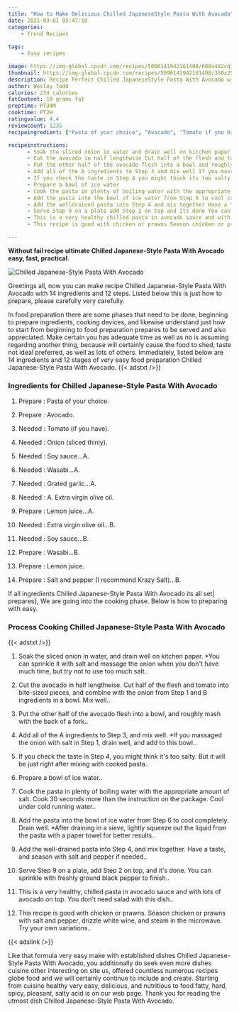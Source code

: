 ```yaml
---
title: "How to Make Delicious Chilled JapaneseStyle Pasta With Avocado"
date: 2021-03-01 05:47:10
categories:
    - Trend Recipes
    
tags:
    - Easy recipes

image: https://img-global.cpcdn.com/recipes/5096141942161408/680x482cq70/chilled-japanese-style-pasta-with-avocado-recipe-main-photo.jpg
thumbnail: https://img-global.cpcdn.com/recipes/5096141942161408/350x250cq70/chilled-japanese-style-pasta-with-avocado-recipe-main-photo.jpg
description: Recipe Perfect Chilled JapaneseStyle Pasta With Avocado with 14 ingredients and 12 stages of easy cooking.
author: Wesley Todd
calories: 234 calories
fatContent: 10 grams fat
preptime: PT34M
cooktime: PT2H
ratingvalue: 4.4
reviewcount: 1235
recipeingredient: ["Pasta of your choice", "Avocado", "Tomato if you have", "Onion sliced thinly", "Soy sauceA", "WasabiA", "Grated garlicA", "A Extra virgin olive oil", "Lemon juiceA", "Extra virgin olive oilB", "Soy sauceB", "WasabiB", "Lemon juice", "Salt and pepper I recommend Krazy SaltB"]

recipeinstructions: 
      - Soak the sliced onion in water and drain well on kitchen paper You can sprinkle it with salt and massage the onion when you dont have much time but try not to use too much salt 
      - Cut the avocado in half lengthwise Cut half of the flesh and tomato into bitesized pieces and combine with the onion from Step 1 and B ingredients in a bowl Mix well 
      - Put the other half of the avocado flesh into a bowl and roughly mash with the back of a fork 
      - Add all of the A ingredients to Step 3 and mix well If you massaged the onion with salt in Step 1 drain well and add to this bowl 
      - If you check the taste in Step 4 you might think its too salty But it will be just right after mixing with cooked pasta 
      - Prepare a bowl of ice water 
      - Cook the pasta in plenty of boiling water with the appropriate amount of salt Cook 30 seconds more than the instruction on the package Cool under cold running water 
      - Add the pasta into the bowl of ice water from Step 6 to cool completely Drain well After draining in a sieve lightly squeeze out the liquid from the pasta with a paper towel for better results 
      - Add the welldrained pasta into Step 4 and mix together Have a taste and season with salt and pepper if needed 
      - Serve Step 9 on a plate add Step 2 on top and its done You can sprinkle with freshly ground black pepper to finish 
      - This is a very healthy chilled pasta in avocado sauce and with lots of avocado on top You dont need salad with this dish 
      - This recipe is good with chicken or prawns Season chicken or prawns with salt and pepper drizzle white wine and steam in the microwave Try your own variations

---
```




**Without fail recipe ultimate Chilled Japanese-Style Pasta With Avocado easy, fast, practical**. 


![Chilled Japanese-Style Pasta With Avocado](https://img-global.cpcdn.com/recipes/5096141942161408/680x482cq70/chilled-japanese-style-pasta-with-avocado-recipe-main-photo.jpg "Chilled Japanese-Style Pasta With Avocado")




Greetings all, now you can make recipe Chilled Japanese-Style Pasta With Avocado with 14 ingredients and 12 steps. Listed below this is just how to prepare, please carefully very carefully.

In food preparation there are some phases that need to be done, beginning to prepare ingredients, cooking devices, and likewise understand just how to start from beginning to food preparation prepares to be served and also appreciated. Make certain you has adequate time as well as no is assuming regarding another thing, because will certainly cause the food to shed, taste not ideal preferred, as well as lots of others. Immediately, listed below are 14 ingredients and 12 stages of very easy food preparation Chilled Japanese-Style Pasta With Avocado.
{{< adstxt />}}

### Ingredients for Chilled Japanese-Style Pasta With Avocado


1. Prepare  : Pasta of your choice.

1. Prepare  : Avocado.

1. Needed  : Tomato (if you have).

1. Needed  : Onion (sliced thinly).

1. Needed  : Soy sauce...A.

1. Needed  : Wasabi…A.

1. Needed  : Grated garlic...A.

1. Needed  : A. Extra virgin olive oil.

1. Prepare  : Lemon juice…A.

1. Needed  : Extra virgin olive oil…B.

1. Needed  : Soy sauce…B.

1. Prepare  : Wasabi…B.

1. Prepare  : Lemon juice.

1. Prepare  : Salt and pepper (I recommend Krazy Salt)…B.



If all ingredients Chilled Japanese-Style Pasta With Avocado its all set| prepares}, We are going into the cooking phase. Below is how to preparing with easy.

### Process Cooking Chilled Japanese-Style Pasta With Avocado

{{< adstxt />}}


1. Soak the sliced onion in water, and drain well on kitchen paper. *You can sprinkle it with salt and massage the onion when you don&#39;t have much time, but try not to use too much salt..



1. Cut the avocado in half lengthwise. Cut half of the flesh and tomato into bite-sized pieces, and combine with the onion from Step 1 and B ingredients in a bowl. Mix well..



1. Put the other half of the avocado flesh into a bowl, and roughly mash with the back of a fork..



1. Add all of the A ingredients to Step 3, and mix well. *If you massaged the onion with salt in Step 1, drain well, and add to this bowl..



1. If you check the taste in Step 4, you might think it&#39;s too salty. But it will be just right after mixing with cooked pasta..



1. Prepare a bowl of ice water..



1. Cook the pasta in plenty of boiling water with the appropriate amount of salt. Cook 30 seconds more than the instruction on the package. Cool under cold running water..



1. Add the pasta into the bowl of ice water from Step 6 to cool completely. Drain well. *After draining in a sieve, lightly squeeze out the liquid from the pasta with a paper towel for better results..



1. Add the well-drained pasta into Step 4, and mix together. Have a taste, and season with salt and pepper if needed..



1. Serve Step 9 on a plate, add Step 2 on top, and it&#39;s done. You can sprinkle with freshly ground black pepper to finish..



1. This is a very healthy, chilled pasta in avocado sauce and with lots of avocado on top. You don&#39;t need salad with this dish..



1. This recipe is good with chicken or prawns. Season chicken or prawns with salt and pepper, drizzle white wine, and steam in the microwave. Try your own variations..





{{< adslink />}}

Like that formula very easy make with established dishes Chilled Japanese-Style Pasta With Avocado, you additionally do seek even more dishes cuisine other interesting on site us, offered countless numerous recipes globe food and we will certainly continue to include and create. Starting from cuisine healthy very easy, delicious, and nutritious to food fatty, hard, spicy, pleasant, salty acid is on our web page. Thank you for reading the utmost dish Chilled Japanese-Style Pasta With Avocado.
